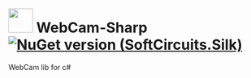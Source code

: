   # <img src="https://user-images.githubusercontent.com/66432268/234703045-604309b3-c20e-496d-bb65-e2ddb84a7a15.png" width="48" /> WebCam-Sharp [![NuGet version (SoftCircuits.Silk)](https://img.shields.io/nuget/v/PE-Sharp.svg?style=flat-square)](https://www.nuget.org/packages//WebCam-Sharp/)
WebCam lib for c#
